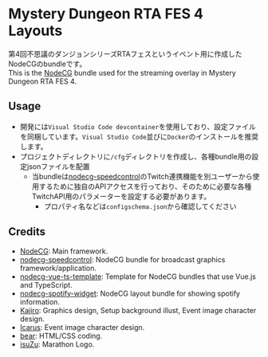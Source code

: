 # Mystery Dungeon RTA FES 4 Layouts
第4回不思議のダンジョンシリーズRTAフェスというイベント用に作成したNodeCGのbundleです。  
This is the [NodeCG](http://github.com/nodecg/nodecg) bundle used for the streaming overlay in Mystery Dungeon RTA FES 4.  

## Usage
- 開発には`Visual Studio Code devcontainer`を使用しており、設定ファイルを同梱しています。`Visual Studio Code`並びに`Docker`のインストールを推奨します。
- プロジェクトディレクトリに`/cfg`ディレクトリを作成し、各種bundle用の設定jsonファイルを配置
    - 当bundleは[nodecg-speedcontrol](https://github.com/speedcontrol/nodecg-speedcontrol)のTwitch連携機能を別ユーザーから使用するために独自のAPIアクセスを行っており、そのために必要な各種TwitchAPI用のパラメーターを設定する必要があります。
      - プロパティ名などは`configschema.json`から確認してください

## Credits
- [NodeCG](https://github.com/nodecg/nodecg): Main framework.
- [nodecg-speedcontrol](https://github.com/speedcontrol/nodecg-speedcontrol): NodeCG bundle for broadcast graphics framework/application.
- [nodecg-vue-ts-template](https://github.com/zoton2/nodecg-vue-ts-template): Template for NodeCG bundles that use Vue.js and TypeScript.
- [nodecg-spotify-widget](https://github.com/cma2819/nodecg-spotify-widget): NodeCG layout bundle for showing spotify information.
- [Kajiro](https://twitter.com/jiro90000): Graphics design, Setup background illust, Event image character design.
- [Icarus](https://twitter.com/UranosTubasaPMD): Event image character design.
- [bear](https://twitter.com/bearfaust0123): HTML/CSS coding.
- [isuZu](https://twitter.com/y_isuZu): Marathon Logo.